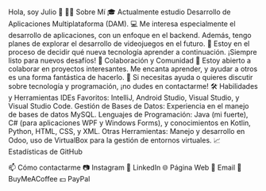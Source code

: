 Hola, soy Julio 👋
👨‍💻 Sobre Mí
🎓 Actualmente estudio Desarrollo de Aplicaciones Multiplataforma (DAM).
💻 Me interesa especialmente el desarrollo de aplicaciones, con un enfoque en el backend. Además, tengo planes de explorar el desarrollo de videojuegos en el futuro.
🌱 Estoy en el proceso de decidir qué nueva tecnología aprender a continuación. ¡Siempre listo para nuevos desafíos!
🤝 Colaboración y Comunidad
👯 Estoy abierto a colaborar en proyectos interesantes. Me encanta aprender, y ayudar a otros es una forma fantástica de hacerlo.
🤔 Si necesitas ayuda o quieres discutir sobre tecnología y programación, ¡no dudes en contactarme!
🛠 Habilidades y Herramientas
IDEs Favoritos: IntelliJ, Android Studio, Visual Studio, y Visual Studio Code.
Gestión de Bases de Datos: Experiencia en el manejo de bases de datos MySQL.
Lenguajes de Programación: Java (mi fuerte), C# (para aplicaciones WPF y Windows Forms), y conocimientos en Kotlin, Python, HTML, CSS, y XML.
Otras Herramientas: Manejo y desarrollo en Odoo, uso de VirtualBox para la gestión de entornos virtuales.
📈 Estadísticas de GitHub

📫 Cómo contactarme
📷 Instagram
💼 LinkedIn
🌐 Página Web
💌 Email
💖 BuyMeACoffee
💵 PayPal
